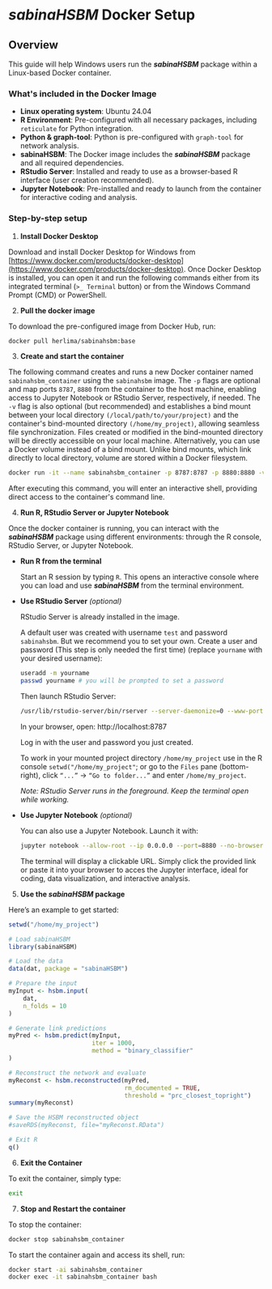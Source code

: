 # *sabinaHSBM* Docker Setup

## Overview
This guide will help Windows users run the ***sabinaHSBM*** package within a Linux-based Docker container.

### What's included in the Docker Image
- **Linux operating system**: Ubuntu 24.04
- **R Environment**: Pre-configured with all necessary packages, including `reticulate` for Python integration.
- **Python & graph-tool**: Python is pre-configured with `graph-tool` for network analysis.
- **sabinaHSBM**: The Docker image includes the ***sabinaHSBM*** package and all required dependencies.
- **RStudio Server**: Installed and ready to use as a browser-based R interface (user creation recommended).
- **Jupyter Notebook**: Pre-installed and ready to launch from the container for interactive coding and analysis.

### Step-by-step setup
1. **Install Docker Desktop**

Download and install Docker Desktop for Windows from [https://www.docker.com/products/docker-desktop](https://www.docker.com/products/docker-desktop).
Once Docker Desktop is installed, you can open it and run the following commands either from its integrated terminal (`>_ Terminal` button) or from the Windows Command Prompt (CMD) or PowerShell.

2. **Pull the docker image**

To download the pre-configured image from Docker Hub, run:

   ```bash
   docker pull herlima/sabinahsbm:base
   ```
   
3. **Create and start the container**

The following command creates and runs a new Docker container named `sabinahsbm_container` using the `sabinahsbm` image. The `-p` flags are optional and map ports `8787`, `8880` from the container to the host machine, enabling access to Jupyter Notebook or RStudio Server, respectively, if needed. The `-v` flag is also optional (but recommended) and establishes a bind mount between your local directory `(/local/path/to/your/project)` and the container's bind-mounted directory `(/home/my_project)`, allowing seamless file synchronization. Files created or modified in the bind-mounted directory will be directly accessible on your local machine. Alternatively, you can use a Docker volume instead of a bind mount. Unlike bind mounts, which link directly to local directory, volume are stored within a Docker filesystem.

   ```bash
   docker run -it --name sabinahsbm_container -p 8787:8787 -p 8880:8880 -v "local/path/to/your/project:/home/my_project" sabinahsbm bash 
   ```
After executing this command, you will enter an interactive shell, providing direct access to the container's command line.

4. **Run R, RStudio Server or Jupyter Notebook**

Once the docker container is running, you can interact with the ***sabinaHSBM*** package using different environments: through the R console, RStudio Server, or Jupyter Notebook.

- **Run R from the terminal**

  Start an R session by typing `R`. This opens an interactive console where you can load and use ***sabinaHSBM*** from the terminal environment.

- **Use RStudio Server** *(optional)*

  RStudio Server is already installed in the image.
  
  A default user was created with username `test` and password `sabinahsbm`. But we recommend you to set your own.
  Create a user and password (This step is only needed the first time) (replace `yourname` with your desired username):

     ```bash
     useradd -m yourname
     passwd yourname # you will be prompted to set a password
     ```
     
  Then launch RStudio Server:

     ```bash
     /usr/lib/rstudio-server/bin/rserver --server-daemonize=0 --www-port=8787 --www-address=0.0.0.0
     ```
  In your browser, open: http://localhost:8787
  
  Log in with the user and password you just created.
  
  To work in your mounted project directory `/home/my_project` use in the R console `setwd("/home/my_project"`; or go to the `Files` pane (bottom-right), click `“...”` → `“Go to folder...”` and enter `/home/my_project`.
  
  *Note: RStudio Server runs in the foreground. Keep the terminal open while working.*

- **Use Jupyter Notebook** *(optional)*

  You can also use a Jupyter Notebook. Launch it with:
 
     ```bash
     jupyter notebook --allow-root --ip 0.0.0.0 --port=8880 --no-browser
     ```
  The terminal will display a clickable URL. Simply click the provided link or paste it into your browser to acces the Jupyter interface, ideal for coding, data visualization, and interactive analysis.

5. **Use the *sabinaHSBM* package**

Here’s an example to get started:

   ```r
   setwd("/home/my_project")

   # Load sabinaHSBM
   library(sabinaHSBM)

   # Load the data
   data(dat, package = "sabinaHSBM")

   # Prepare the input
   myInput <- hsbm.input(
       dat,
       n_folds = 10
   )

   # Generate link predictions
   myPred <- hsbm.predict(myInput,
                          iter = 1000,
                          method = "binary_classifier"
   )

   # Reconstruct the network and evaluate
   myReconst <- hsbm.reconstructed(myPred,
                                   rm_documented = TRUE,
                                   threshold = "prc_closest_topright")
   summary(myReconst)

   # Save the HSBM reconstructed object
   #saveRDS(myReconst, file="myReconst.RData")

   # Exit R
   q()
   ```

6. **Exit the Container**

To exit the container, simply type:

   ```bash
   exit
   ```

7. **Stop and Restart the container**

To stop the container:

   ```bash
   docker stop sabinahsbm_container
   ```
To start the container again and access its shell, run:

   ```bash
   docker start -ai sabinahsbm_container
   docker exec -it sabinahsbm_container bash
   ```





